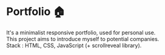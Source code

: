 # Portfolio 🏠 

It's a minimalist responsive portfolio, used for personal use. 
<br> This project aims to introduce myself to potential companies.
<br> 
Stack : HTML, CSS, JavaScript (+ scrollreveal library).

